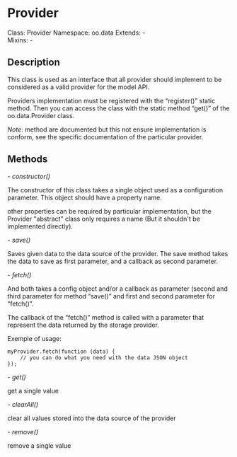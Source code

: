 Provider
========

  Class: Provider
  Namespace: oo.data
  Extends: -  
  Mixins: -  


Description
-----------

  This class is used as an interface that all provider should implement to be considered as a valid provider for the model API.

  Providers implementation must be registered with the “register()” static method. Then you can access the class with the static method “get()” of the oo.data.Provider class.

  _Note_: method are documented but this not ensure implementation is conform, see the specific documentation of the particular provider.


Methods
-------

  _- constructor()_

  The constructor of this class takes a single object used as a configuration parameter. This object should have a property name.

  other properties can be required by particular implementation, but the Provider "abstract" class only requires a name (But it shouldn't be implemented directly).



  _- save()_

  Saves given data to the data source of the provider. The save method takes the data to save as first parameter, and a callback as second parameter.



  _- fetch()_

  And both takes a config object and/or a callback as parameter (second and third parameter for method “save()” and first and second parameter for “fetch()”. 

  The callback of the “fetch()” method is called with a parameter that represent the data returned by the storage provider.

  Exemple of usage:

    myProvider.fetch(function (data) {
        // you can do what you need with the data JSON object
    });



  _- get()_

  get a single value 



  _- clearAll()_

  clear all values stored into the data source of the provider
  


  _- remove()_

  remove a single value
  

